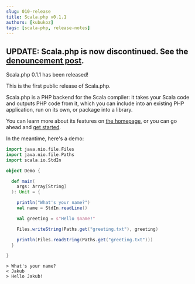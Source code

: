 ```yaml
---
slug: 010-release
title: Scala.php v0.1.1
authors: [kubukoz]
tags: [scala-php, release-notes]
---
```


## **UPDATE:** Scala.php is now discontinued. See the [denouncement post](./2024-04-02-shutdown.md).

Scala.php 0.1.1 has been released!

This is the first public release of Scala.php.

Scala.php is a PHP backend for the Scala compiler: it takes your Scala code and outputs PHP code from it,
which you can include into an existing PHP application, run on its own, or package into a library.

You can learn more about its features on [the homepage](/), or you can go ahead and [get started](/docs/getting-started).

In the meantime, here's a demo:

```scala title="src/main/scala/Demo.scala"
import java.nio.file.Files
import java.nio.file.Paths
import scala.io.StdIn

object Demo {

  def main(
    args: Array[String]
  ): Unit = {

    println("What's your name?")
    val name = StdIn.readLine()

    val greeting = s"Hello $name!"

    Files.writeString(Paths.get("greeting.txt"), greeting)

    println(Files.readString(Paths.get("greeting.txt")))
  }

}
```

```plaintext title="Output"
> What's your name?
< Jakub
> Hello Jakub!
```
